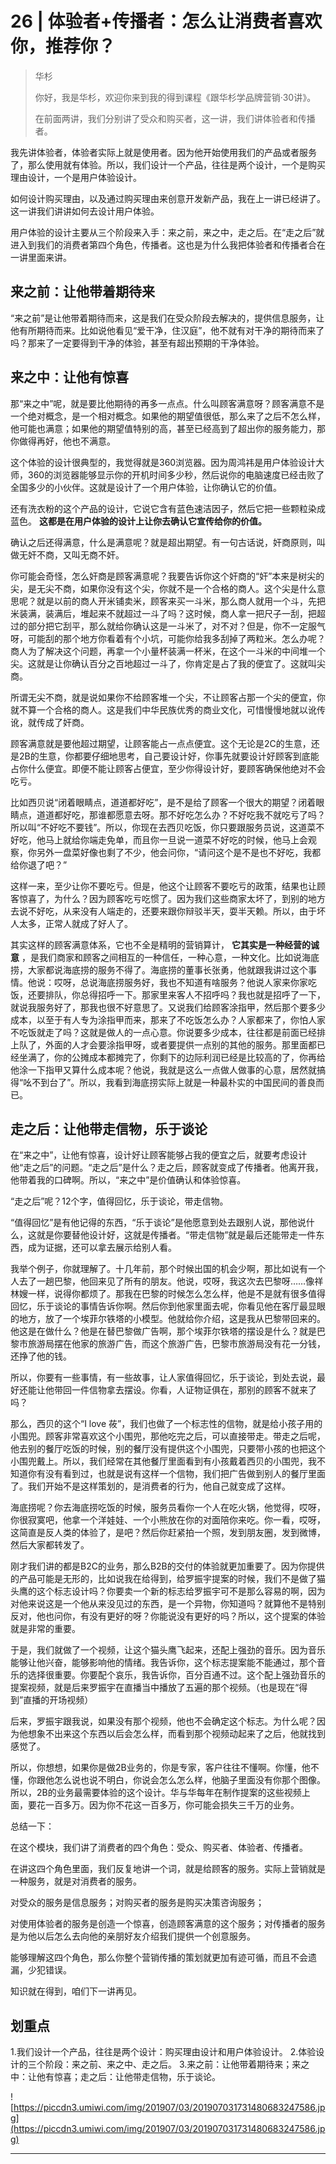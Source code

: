 # 26 | 体验者+传播者：怎么让消费者喜欢你，推荐你？

> 华杉
> 
> 你好，我是华杉，欢迎你来到我的得到课程《跟华杉学品牌营销·30讲》。
> 
> 在前面两讲，我们分别讲了受众和购买者，这一讲，我们讲体验者和传播者。

我先讲体验者，体验者实际上就是使用者。因为他开始使用我们的产品或者服务了，那么使用就有体验。所以，我们设计一个产品，往往是两个设计，一个是购买理由设计，一个是用户体验设计。

如何设计购买理由，以及通过购买理由来创意开发新产品，我在上一讲已经讲了。这一讲我们讲讲如何去设计用户体验。

用户体验的设计主要从三个阶段来入手：来之前，来之中，走之后。在“走之后”就进入到我们的消费者第四个角色，传播者。这也是为什么我把体验者和传播者合在一讲里面来讲。

## 来之前：让他带着期待来

“来之前”是让他带着期待而来，这是我们在受众阶段去解决的，提供信息服务，让他有所期待而来。比如说他看见“爱干净，住汉庭”，他不就有对干净的期待而来了吗？那来了一定要得到干净的体验，甚至有超出预期的干净体验。

## 来之中：让他有惊喜

那“来之中”呢，就是要比他期待的再多一点点。什么叫顾客满意呀？顾客满意不是一个绝对概念，是一个相对概念。如果他的期望值很低，那么来了之后不怎么样，他可能也满意；如果他的期望值特别的高，甚至已经高到了超出你的服务能力，那你做得再好，他也不满意。

这个体验的设计很典型的，我觉得就是360浏览器。因为周鸿祎是用户体验设计大师，360的浏览器能够显示你的开机时间多少秒，然后说你的电脑速度已经击败了全国多少的小伙伴。这就是设计了一个用户体验，让你确认它的价值。

还有洗衣粉的这个产品的设计，它说它含有蓝色速洁因子，然后它把一些颗粒染成蓝色。 **这都是在用户体验的设计上让你去确认它宣传给你的价值。**

确认之后还得满意，什么是满意呢？就是超出期望。有一句古话说，奸商原则，叫做无奸不商，又叫无商不奸。

你可能会奇怪，怎么奸商是顾客满意呢？我要告诉你这个奸商的“奸”本来是树尖的尖，是无尖不商，如果你没有这个尖，你就不是一个合格的商人。这个尖是什么意思呢？就是以前的商人开米铺卖米，顾客来买一斗米，那么商人就用一个斗，先把米装满，装满后，堆起来不就超过一斗了吗？这时候，商人拿一把尺子一刮，把超过的部分把它刮平，那么就给你确认这是一斗米了，对不对？但是，你不一定服气呀，可能刮的那个地方你看着有个小坑，可能你给我多刮掉了两粒米。怎么办呢？商人为了解决这个问题，再拿一个小量杯装满一杯米，在这个一斗米的中间堆一个尖。这就是让你确认百分之百地超过一斗了，你肯定是占了我的便宜了。这就叫尖商。

所谓无尖不商，就是说如果你不给顾客堆一个尖，不让顾客占那一个尖的便宜，你就不算一个合格的商人。这是我们中华民族优秀的商业文化，可惜慢慢地就以讹传讹，就传成了奸商。

顾客满意就是要他超过期望，让顾客能占一点点便宜。这个无论是2C的生意，还是2B的生意，你都要仔细地思考，自己要设计好，你事先就要设计好顾客到底能占你什么便宜。即便不能让顾客占便宜，至少你得设计好，要顾客确保他绝对不会吃亏。

比如西贝说“闭着眼睛点，道道都好吃”，是不是给了顾客一个很大的期望？闭着眼睛点，道道都好吃，那谁都愿意去呀。那不好吃怎么办？不好吃我不就吃亏了吗？所以叫“不好吃不要钱”。所以，你现在去西贝吃饭，你只要跟服务员说，这道菜不好吃，他马上就给你端走免单，而且你一旦说一道菜不好吃的时候，他马上会观察，你另外一盘菜好像也剩了不少，他会问你，“请问这个是不是也不好吃，我都给你退了吧？”

这样一来，至少让你不要吃亏。但是，他这个让顾客不要吃亏的政策，结果也让顾客惊喜了，为什么？因为顾客吃亏吃惯了。因为我们这些商家太坏了，到别的地方去说不好吃，从来没有人端走的，还要来跟你辩驳半天，耍半天赖。所以，由于坏人太多，正常人就成了好人了。

其实这样的顾客满意体系，它也不全是精明的营销算计， **它其实是一种经营的诚意** ，是我们商家和顾客之间相互的一种信任，一种心意，一种文化。比如说海底捞，大家都说海底捞的服务不得了。海底捞的董事长张勇，他就跟我讲过这个事情。他说：哎呀，总说海底捞服务好，我也不知道有啥服务？他说人家来你家吃饭，还要排队，你总得招呼一下。那家里来客人不招呼吗？我也就是招呼了一下，就说我服务好了，那我也很不好意思了。又说我们给顾客涂指甲，然后那个要多少成本，以至于有人专为涂指甲而来，那来了不吃饭怎么办？人家都来了，你怕人家不吃饭就走了吗？这就是做人的一点心意。你说要多少成本，往往都是前面已经排上队了，外面的人才会要涂指甲呀，或者要提供一点别的其他的服务。那里面都已经坐满了，你的公摊成本都摊完了，你剩下的边际利润已经是比较高的了，你再给他涂一下指甲又算什么成本呢？他说，我就是这么一点做人做事的心意，居然就搞得“吆不到台了”。所以，我看到海底捞实际上就是一种最朴实的中国民间的善良而已。

## 走之后：让他带走信物，乐于谈论

在“来之中”，让他有惊喜，设计好让顾客能够占我的便宜之后，就要考虑设计他“走之后”的问题。“走之后”是什么？走之后，顾客就变成了传播者。他离开我，他带着我的口碑啊。所以，“来之中”是价值确认和体验惊喜。

“走之后”呢？12个字，值得回忆，乐于谈论，带走信物。

“值得回忆”是有他记得的东西，“乐于谈论”是他愿意到处去跟别人说，那他说什么，这就是你要替他设计好，这就是传播者。“带走信物”就是最后还能带走一件东西，成为证据，还可以拿去展示给别人看。

我举个例子，你就理解了。十几年前，那个时候出国的机会少啊，那比如说有一个人去了一趟巴黎，他回来见了所有的朋友。他说，哎呀，我这次去巴黎呀……像祥林嫂一样，说得你都烦了。那我在巴黎的时候怎么怎么样，他是不是就有很多值得回忆，乐于谈论的事情告诉你啊。然后你到他家里面去呢，你看见他在客厅最显眼的地方，放了一个埃菲尔铁塔的小模型。他就给你介绍，这是我从巴黎带回来的。他这是在做什么？他是在替巴黎做广告啊，那个埃菲尔铁塔的摆设是什么？就是巴黎市旅游局摆在他家的旅游广告，而这个旅游广告，巴黎市旅游局没有花一分钱，还挣了他的钱。

所以，你要有一些事情，有一些故事，让人家值得回忆，乐于谈论，到处去说，最好还能让他带回一件信物拿去摆设。你看，人证物证俱在，那别的顾客不就来了吗？

那么，西贝的这个“I love 莜”，我们也做了一个标志性的信物，就是给小孩子用的小围兜。顾客非常喜欢这个小围兜，那他吃完之后，可以直接带走。带走之后呢，他去别的餐厅吃饭的时候，别的餐厅没有提供这个小围兜，只要带小孩的也把这个小围兜戴上。所以，我们经常在其他餐厅里面看到有小孩戴着西贝的小围兜，我不知道你有没有看到过，也就是说有这样一个信物，我们把广告做到别人的餐厅里面了。我们开始不是这样策划的，是消费者的行为，他自己就变成了这样。

海底捞呢？你去海底捞吃饭的时候，服务员看你一个人在吃火锅，他觉得，哎呀，你很寂寞吧，他拿一个洋娃娃、一个小熊放在你的对面陪你来吃。你一看，哎呀，这简直是反人类的体验了，是吧？然后你赶紧拍一个照，发到朋友圈，发到微博，然后大家都转发了。

刚才我们讲的都是B2C的业务，那么B2B的交付的体验就更加重要了。因为你提供的产品可能是无形的，比如说我在给得到，给罗振宇提案的时候，我们不是做了猫头鹰的这个标志设计吗？你要卖一个新的标志给罗振宇可不是那么容易的啊，因为对他来说这是一个他从来没见过的东西，是一个异物，你知道吗？就算他不是特别反对，他也问你，有没有更好的呀？你能说没有更好的吗？所以，这个提案的体验就是非常的重要。

于是，我们就做了一个视频，让这个猫头鹰飞起来，还配上强劲的音乐。因为音乐能够让他兴奋，能够影响他的情绪。我告诉你，这个标志提案能不能通过，那个音乐的选择很重要。你要配个哀乐，我告诉你，百分百通不过。这个配上强劲音乐的提案视频，就是后来罗振宇在直播当中播放了五遍的那个视频。（也是现在“得到”直播的开场视频）

后来，罗振宇跟我说，如果没有那个视频，他也不会确定这个标志。为什么呢？因为他想象不出来这个东西以后会怎么样，而看到那个视频动起来了之后，他就找到感觉了。

所以，你想想，如果你是做2B业务的，你是专家，客户往往不懂啊。你懂，他不懂，你跟他怎么说也说不明白，你说会怎么怎么样，他脑子里面没有你那个图像。所以，2B的业务最需要体验的这个设计。华与华每年在制作提案的这些视频上面，要花一百多万。因为你不花这一百多万，你可能会损失三千万的业务。

总结一下：

在这个模块，我们讲了消费者的四个角色：受众、购买者、体验者、传播者。

在讲这四个角色里面，我们反复地讲一个词，就是给顾客的服务。实际上营销就是一种服务，就是对消费者的服务。

对受众的服务是信息服务；对购买者的服务是购买决策咨询服务；

对使用体验者的服务是创造一个惊喜，创造顾客满意的这个服务；对传播者的服务是为他以后怎么去向他的亲朋好友介绍我们提供一个创意服务。

能够理解这四个角色，那么你整个营销传播的策划就更加有迹可循，而且不会遗漏，少犯错误。

知识就在得到，咱们下一讲再见。

## 划重点

1.我们设计一个产品，往往是两个设计：购买理由设计和用户体验设计。
2.体验设计的三个阶段：来之前、来之中、走之后。
3.来之前：让他带着期待来；来之中：让他有惊喜；走之后：让他带走信物，乐于谈论。

![https://piccdn3.umiwi.com/img/201907/03/201907031731480683247586.jpg](https://piccdn3.umiwi.com/img/201907/03/201907031731480683247586.jpg)

---
